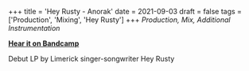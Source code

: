 +++
title = 'Hey Rusty - Anorak'
date = 2021-09-03
draft = false
tags = ['Production', 'Mixing', 'Hey Rusty']
+++
_Production, Mix, Additional Instrumentation_

[**Hear it on Bandcamp**](https://heyrusty.bandcamp.com/album/anorak)


Debut LP by Limerick singer-songwriter Hey Rusty